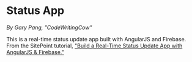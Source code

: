 # Status App
_By Gary Pang, "CodeWritingCow"_


This is a real-time status update app built with AngularJS and Firebase. From the SitePoint tutorial, ["Build a Real-Time Status Update App with AngularJS & Firebase."](http://www.sitepoint.com/real-time-status-update-app-angularjs-firebase/)
